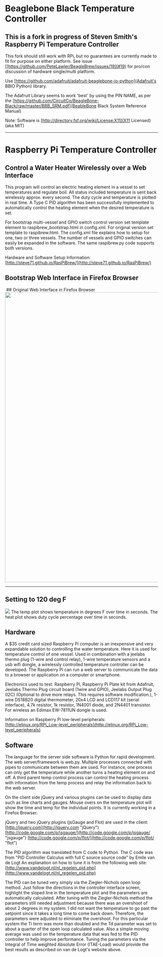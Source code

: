 # Beaglebone Black Temperature Controller

## This is a fork in progress of Steven Smith's Raspberry Pi Temperature Controller

This fork should still work with RPi, but no guarantees are currently made to fit for purpose on either platform. See issue []https://github.com/PeteLawler/BeagleBrew/issues/19](#19) for pro/con discussion of hardware single/multi platform.

Use [https://github.com/adafruit/adafruit-beaglebone-io-python](Adafruit's BBIO Python) library.

The Adafruit Library seems to work 'best' by using the PIN NAME, as per the [https://github.com/CircuitCo/BeagleBone-Black/raw/master/BBB_SRM.pdf](BeableBone Black System Reference Manual)

Note: Software is [http://directory.fsf.org/wiki/License:X11](X11 Licensed) (aka MIT)

----------

# Raspberry Pi Temperature Controller

## Control a Water Heater Wirelessly over a Web Interface

This program will control an electric heating element in a vessel to set temperatures and regulate boil.  All status included temperature is sent back wirelessly approx. every second.  The duty cycle and temperature is plotted in real time.  A Type C PID algorithm has been successfully implemented to automatically control the heating element when the desired temperature is set.

For bootstrap multi-vessel and GPIO switch control version set template element to raspibrew_bootstrap.html in config.xml.  For original version set template to raspibrew.html.  The config.xml file explains how to setup for one, two or three vessels.  The number of vessels and GPIO switches can easily be expanded in the software.  The same raspibrew.py code supports both versions.

Hardware and Software Setup Information:
[http://steve71.github.io/RasPiBrew/](http://steve71.github.io/RasPiBrew/)

## Bootstrap Web Interface in Firefox Browser
<img src="https://github.com/steve71/RasPiBrew/raw/images/raspibrew_bootstrap.png" alt=""/>
## Original Web Interface in Firefox Browser
<img src="https://github.com/steve71/RasPiBrew/raw/images/PID_Tuning.png" alt="" width="954 height="476.5" /> 

----------

## Setting to 120 deg F

![](https://github.com/steve71/RasPiBrew/raw/images/PID_Temp_Control.png)
The temp plot shows temperature in degrees F over time in seconds.
The heat plot shows duty cycle percentage over time in seconds.

## Hardware

A $35 credit card sized Raspberry Pi computer is an inexpensive and very expandable solution to controlling the water temperature.  Here it is used for temperature control of one vessel.  Used in combination with a jeelabs thermo plug (1-wire and control relay), 1-wire temperature sensors and a usb wifi dongle, a wirelessly controlled temperature controller can be developed.  The Raspberry Pi can run a web server to communicate the data to a browser or application on a computer or smartphone.

Electronics used to test: Raspberry Pi, Raspberry Pi Plate kit from Adafruit, Jeelabs Thermo Plug circuit board (1wire and GPIO), Jeelabs Output Plug (I2C) (Optional to drive more relays. This requires software modification.), 1-wire DS18B20 digital thermometer, 20x4 LCD and LCD117 kit (serial interface), 4.7k resistor, 1k resistor, 1N4001 diode, and 2N4401 transistor.  For wireless an Edimax EW-7811UN dongle is used.

Information on Raspberry Pi low-level peripherals:
[http://elinux.org/RPi_Low-level_peripherals](http://elinux.org/RPi_Low-level_peripherals)


## Software

The language for the server side software is Python for rapid development.  The web server/framework is web.py.  Multiple processes connected with pipes to communicate between them are used.  For instance, one process can only get the temperature while another turns a heating element on and off.  A third parent temp control process can control the heating process with information from the temp process and relay the information back to the web server.

On the client side jQuery and various plugins can be used to display data such as line charts and gauges. Mouse overs on the temperature plot will show the time and temp for the individual points.  It is currently working in a Firefox Browser.

jQuery and two jQuery plugins (jsGauge and Flot) are used in the client:
[http://jquery.com](http://jquery.com "jQuery")
[http://code.google.com/p/jsgauge/](http://code.google.com/p/jsgauge/ "jsgauge")
[http://code.google.com/p/flot/](http://code.google.com/p/flot/ "flot")

The PID algorithm was translated from C code to Python.  The C code was from "PID Controller Calculus with full C source source code" by Emile van de Logt
An explanation on how to tune it is from the following web site:
[http://www.vandelogt.nl/nl_regelen_pid.php](http://www.vandelogt.nl/nl_regelen_pid.php)

The PID can be tuned very simply via the Ziegler-Nichols open loop method.  Just follow the directions in the controller interface screen, highlight the sloped line in the temperature plot and the parameters are automatically calculated.  After tuning with the Ziegler-Nichols method the parameters still needed adjustment because there was an overshoot of about 2 degrees in my system. I did not want the temperature to go past the setpoint since it takes a long time to come back down. Therefore, the parameters were adjusted to eliminate the overshoot.  For this particular system the Ti term was more than doubled and the Td parameter was set to about a quarter of the open loop calculated value.  Also a simple moving average was used on the temperature data that was fed to the PID controller to help improve performance.  Tuning the parameters via the Integral of Time weighted Absolute Error (ITAE-Load) would provide the best results as described on van de Logt's website above.


